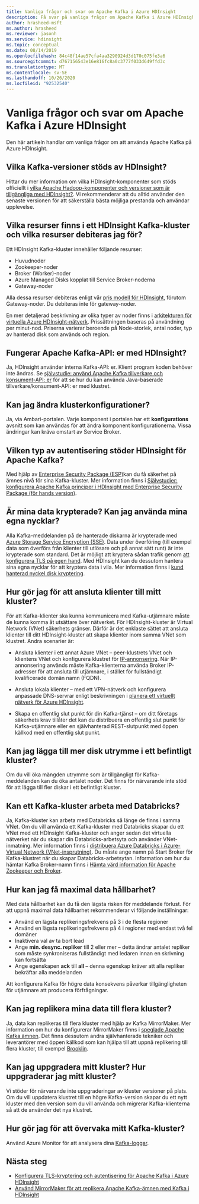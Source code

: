 ```yaml
---
title: Vanliga frågor och svar om Apache Kafka i Azure HDInsight
description: Få svar på vanliga frågor om Apache Kafka i Azure HDInsight, en hanterad Hadoop-moln tjänst.
author: hrasheed-msft
ms.author: hrasheed
ms.reviewer: jasonh
ms.service: hdinsight
ms.topic: conceptual
ms.date: 08/14/2019
ms.openlocfilehash: 84c48f14ae57cfa4aa3290924d3d170c075fe3a6
ms.sourcegitcommit: d767156543e16e816fc8a0c3777f033d649ffd3c
ms.translationtype: MT
ms.contentlocale: sv-SE
ms.lasthandoff: 10/26/2020
ms.locfileid: "92532540"
---
```

# <a name="frequently-asked-questions-about-apache-kafka-in-azure-hdinsight"></a>Vanliga frågor och svar om Apache Kafka i Azure HDInsight

Den här artikeln handlar om vanliga frågor om att använda Apache Kafka på Azure HDInsight.

## <a name="what-kafka-versions-are-supported-by-hdinsight"></a>Vilka Kafka-versioner stöds av HDInsight?

Hittar du mer information om vilka HDInsight-komponenter som stöds officiellt i [vilka Apache Hadoop-komponenter och versioner som är tillgängliga med HDInsight?](../hdinsight-component-versioning.md#supported-hdinsight-versions). Vi rekommenderar att du alltid använder den senaste versionen för att säkerställa bästa möjliga prestanda och användar upplevelse.

## <a name="what-resources-are-provided-in-an-hdinsight-kafka-cluster-and-what-resources-am-i-charged-for"></a>Vilka resurser finns i ett HDInsight Kafka-kluster och vilka resurser debiteras jag för?

Ett HDInsight Kafka-kluster innehåller följande resurser:

* Huvudnoder
* Zookeeper-noder
* Broker (Worker)-noder 
* Azure Managed Disks kopplat till Service Broker-noderna
* Gateway-noder

Alla dessa resurser debiteras enligt vår [pris modell för HDInsight](https://azure.microsoft.com/pricing/details/hdinsight/), förutom Gateway-noder. Du debiteras inte för gateway-noder.

En mer detaljerad beskrivning av olika typer av noder finns i [arkitekturen för virtuella Azure HDInsight-nätverk](../hdinsight-virtual-network-architecture.md). Prissättningen baseras på användning per minut-nod. Priserna varierar beroende på Node-storlek, antal noder, typ av hanterad disk som används och region.

## <a name="do-apache-kafka-apis-work-with-hdinsight"></a>Fungerar Apache Kafka-API: er med HDInsight?

Ja, HDInsight använder interna Kafka-API: er. Klient program koden behöver inte ändras. Se [självstudie: använd Apache Kafka tillverkare och konsument-API: er](./apache-kafka-producer-consumer-api.md) för att se hur du kan använda Java-baserade tillverkare/konsument-API: er med klustret.

## <a name="can-i-change-cluster-configurations"></a>Kan jag ändra klusterkonfigurationer?

Ja, via Ambari-portalen. Varje komponent i portalen har ett **konfigurations** avsnitt som kan användas för att ändra komponent konfigurationerna. Vissa ändringar kan kräva omstart av Service Broker.

## <a name="what-type-of-authentication-does-hdinsight-support-for-apache-kafka"></a>Vilken typ av autentisering stöder HDInsight för Apache Kafka?

Med hjälp av [Enterprise Security Package (ESP)](../domain-joined/apache-domain-joined-architecture.md)kan du få säkerhet på ämnes nivå för sina Kafka-kluster. Mer information finns i [Självstudier: konfigurera Apache Kafka principer i HDInsight med Enterprise Security Package (för hands version)](../domain-joined/apache-domain-joined-run-kafka.md).

## <a name="is-my-data-encrypted-can-i-use-my-own-keys"></a>Är mina data krypterade? Kan jag använda mina egna nycklar?

Alla Kafka-meddelanden på de hanterade diskarna är krypterade med [Azure Storage Service Encryption (SSE)](../../storage/common/storage-service-encryption.md). Data under överföring (till exempel data som överförs från klienter till utlösare och på annat sätt runt) är inte krypterade som standard. Det är möjligt att kryptera sådan trafik genom [att konfigurera TLS på egen hand](./apache-kafka-ssl-encryption-authentication.md). Med HDInsight kan du dessutom hantera sina egna nycklar för att kryptera data i vila. Mer information finns i [kund hanterad nyckel disk kryptering](../disk-encryption.md).

## <a name="how-do-i-connect-clients-to-my-cluster"></a>Hur gör jag för att ansluta klienter till mitt kluster?

För att Kafka-klienter ska kunna kommunicera med Kafka-utjämnare måste de kunna komma åt utsättare över nätverket. För HDInsight-kluster är Virtual Network (VNet) säkerhets gränser. Därför är det enklaste sättet att ansluta klienter till ditt HDInsight-kluster att skapa klienter inom samma VNet som klustret. Andra scenarier är:

* Ansluta klienter i ett annat Azure VNet – peer-klustrets VNet och klientens VNet och konfigurera klustret för [IP-annonsering](apache-kafka-connect-vpn-gateway.md#configure-kafka-for-ip-advertising). När IP-annonsering används måste Kafka-klienterna använda Broker IP-adresser för att ansluta till utjämnare, i stället för fullständigt kvalificerade domän namn (FQDN).

* Ansluta lokala klienter – med ett VPN-nätverk och konfigurera anpassade DNS-servrar enligt beskrivningen i [planera ett virtuellt nätverk för Azure HDInsight](../hdinsight-plan-virtual-network-deployment.md).

* Skapa en offentlig slut punkt för din Kafka-tjänst – om ditt företags säkerhets krav tillåter det kan du distribuera en offentlig slut punkt för Kafka-utjämnare eller en självhanterad REST-slutpunkt med öppen källkod med en offentlig slut punkt.

## <a name="can-i-add-more-disk-space-on-an-existing-cluster"></a>Kan jag lägga till mer disk utrymme i ett befintligt kluster?

Om du vill öka mängden utrymme som är tillgängligt för Kafka-meddelanden kan du öka antalet noder. Det finns för närvarande inte stöd för att lägga till fler diskar i ett befintligt kluster.

## <a name="can-a-kafka-cluster-work-with-databricks"></a>Kan ett Kafka-kluster arbeta med Databricks? 

Ja, Kafka-kluster kan arbeta med Databricks så länge de finns i samma VNet. Om du vill använda ett Kafka-kluster med Databricks skapar du ett VNet med ett HDInsight Kafka-kluster och anger sedan det virtuella nätverket när du skapar din Databricks-arbetsyta och använder VNet-inmatning. Mer information finns i [distribuera Azure Databricks i Azure-Virtual Network (VNet-insprutning)](/azure/databricks/administration-guide/cloud-configurations/azure/vnet-inject). Du måste ange namn på Start Broker för Kafka-klustret när du skapar Databricks-arbetsytan. Information om hur du hämtar Kafka Broker-namn finns i [Hämta värd information för Apache Zookeeper och Broker](./apache-kafka-get-started.md#getkafkainfo).

## <a name="how-can-i-have-maximum-data-durability"></a>Hur kan jag få maximal data hållbarhet?

Med data hållbarhet kan du få den lägsta risken för meddelande förlust. För att uppnå maximal data hållbarhet rekommenderar vi följande inställningar:

* Använd en lägsta replikeringsfrekvens på 3 i de flesta regioner
* Använd en lägsta replikeringsfrekvens på 4 i regioner med endast två fel domäner
* Inaktivera val av ta bort lead
* Ange **min. desync. repliker** till 2 eller mer – detta ändrar antalet repliker som måste synkroniseras fullständigt med ledaren innan en skrivning kan fortsätta
* Ange egenskapen **ack** till **all** – denna egenskap kräver att alla repliker bekräftar alla meddelanden

Att konfigurera Kafka för högre data konsekvens påverkar tillgängligheten för utjämnare att producera förfrågningar.

## <a name="can-i-replicate-my-data-to-multiple-clusters"></a>Kan jag replikera mina data till flera kluster?

Ja, data kan replikeras till flera kluster med hjälp av Kafka MirrorMaker. Mer information om hur du konfigurerar MirrorMaker finns i [speglade Apache Kafka ämnen](apache-kafka-mirroring.md). Det finns dessutom andra självhanterade tekniker och leverantörer med öppen källkod som kan hjälpa till att uppnå replikering till flera kluster, till exempel [Brooklin](https://github.com/linkedin/Brooklin/).

## <a name="can-i-upgrade-my-cluster-how-should-i-upgrade-my-cluster"></a>Kan jag uppgradera mitt kluster? Hur uppgraderar jag mitt kluster?

Vi stöder för närvarande inte uppgraderingar av kluster versioner på plats. Om du vill uppdatera klustret till en högre Kafka-version skapar du ett nytt kluster med den version som du vill använda och migrerar Kafka-klienterna så att de använder det nya klustret.

## <a name="how-do-i-monitor-my-kafka-cluster"></a>Hur gör jag för att övervaka mitt Kafka-kluster?

Använd Azure Monitor för att analysera dina [Kafka-loggar](./apache-kafka-log-analytics-operations-management.md).

## <a name="next-steps"></a>Nästa steg

* [Konfigurera TLS-kryptering och autentisering för Apache Kafka i Azure HDInsight](./apache-kafka-ssl-encryption-authentication.md)
* [Använd MirrorMaker för att replikera Apache Kafka-ämnen med Kafka i HDInsight](./apache-kafka-mirroring.md)